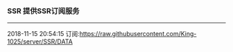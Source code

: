 ### SSR 提供SSR订阅服务
---
2018-11-15 20:54:15 订阅:https://raw.githubusercontent.com/King-1025/server/SSR/DATA
